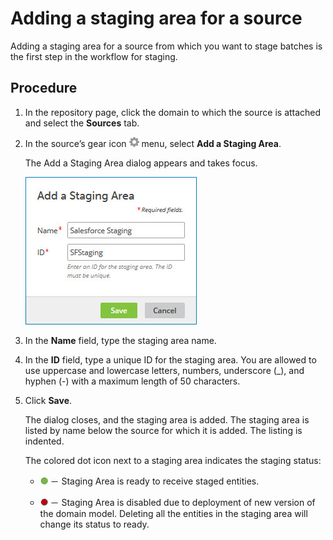 # Adding a staging area for a source 

<head>
  <meta name="guidename" content="DataHub"/>
  <meta name="context" content="GUID-a4e18da6-9b8d-4257-a28e-dc1725b587ae"/>
</head>


Adding a staging area for a source from which you want to stage batches is the first step in the workflow for staging.

## Procedure


1.  In the repository page, click the domain to which the source is attached and select the **Sources** tab.

2.  In the source’s gear icon ![](../Images/main-ic-gear-gray_54d864eb-b5de-4ee6-9b31-975dae0a5762.jpg) menu, select **Add a Staging Area**.

    The Add a Staging Area dialog appears and takes focus.

    ![Add a Staging Area dialog](../Images/Repositories/mdm-db-add-staging-area_372a4a70-9f34-44a7-b75d-663ed294c602.jpg)

3.  In the **Name** field, type the staging area name.

4.  In the **ID** field, type a unique ID for the staging area. You are allowed to use uppercase and lowercase letters, numbers, underscore (_), and hyphen (-) with a maximum length of 50 characters.

5.  Click **Save**.

    The dialog closes, and the staging area is added. The staging area is listed by name below the source for which it is added. The listing is indented.

    The colored dot icon next to a staging area indicates the staging status:

    - ![Green dot icon](../Images/Common/main-ic-dot-green-12_2f68f523-a6b0-4691-831c-1dbdf0f6ef2e.jpg) － Staging Area is ready to receive staged entities.

    - ![Red dot icon](../Images/Common/main-ic-dot-red-12_4112ea3b-21ef-4820-8981-786df001c59f.jpg) － Staging Area is disabled due to deployment of new version of the domain model. Deleting all the entities in the staging area will change its status to ready.
 
